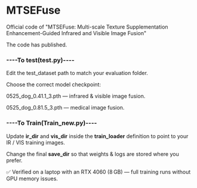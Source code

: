 # MTSEFuse #
Official code of "MTSEFuse: Multi-scale Texture Supplementation Enhancement-Guided Infrared and Visible Image Fusion"

The code has published.
### ----To test(test.py)---- ###

Edit the test_dataset path to match your evaluation folder.

Choose the correct model checkpoint:

0525_dog_0.41.1_3.pth — infrared & visible image fusion.

0525_dog_0.81.5_3.pth — medical image fusion.

### ----To Train(Train_new.py)---- ###
Update **ir_dir** and **vis_dir** inside the **train_loader** definition to point to your IR / VIS training images.

Change the final **save_dir** so that weights & logs are stored where you prefer.

✅ Verified on a laptop with an RTX 4060 (8 GB) — full training runs without GPU memory issues.
